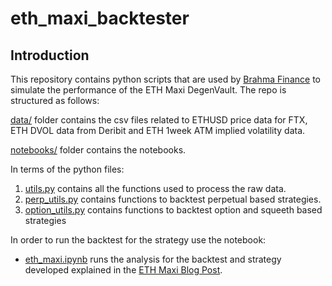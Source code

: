 # eth_maxi_backtester

## Introduction

This repository contains python scripts that are used by [Brahma Finance](https://brahma.fi/) to simulate the performance of the ETH Maxi DegenVault. The repo is structured as follows:

[data/](https://github.com/Brahma-fi/eth_maxi_backtester/tree/main/data) folder contains the csv files related to ETHUSD price data for FTX, ETH DVOL data from Deribit and ETH 1week ATM implied volatility data.

[notebooks/](https://github.com/Brahma-fi/eth_maxi_backtester/tree/main/notebooks) folder contains the notebooks.

In terms of the python files:

1. [utils.py](https://github.com/Brahma-fi/eth_maxi_backtester/tree/main/utils.py) contains all the functions used to process the raw data.
2. [perp_utils.py](https://github.com/Brahma-fi/eth_maxi_backtester/tree/main/perp_utils.py) contains functions to backtest perpetual based strategies.
3. [option_utils.py](https://github.com/Brahma-fi/eth_maxi_backtester/tree/main/option_utlis) contains functions to backtest option and squeeth based strategies


In order to run the backtest for the strategy use the notebook:

- [eth_maxi.ipynb](https://github.com/Brahma-fi/protected_moonshot_backtester/blob/master/moonshots_simple.ipynb) runs the analysis for the backtest and strategy developed explained in the [ETH Maxi Blog Post](https://blog.brahma.fi/launching-protected-moonshot-degenvault/). 